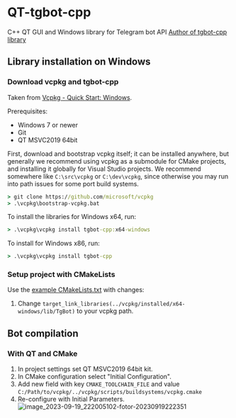 # QT-tgbot-cpp
C++ QT GUI and Windows library for Telegram bot API
[Author of tgbot-cpp library](https://github.com/reo7sp/tgbot-cpp)
## Library installation on Windows

### Download vcpkg and tgbot-cpp

Taken from [Vcpkg - Quick Start: Windows](https://github.com/Microsoft/vcpkg/#quick-start-windows).

Prerequisites:
- Windows 7 or newer
- Git
- QT MSVC2019 64bit

First, download and bootstrap vcpkg itself; it can be installed anywhere, but generally we recommend using vcpkg as a submodule for CMake projects, and installing it globally for Visual Studio projects. We recommend somewhere like `C:\src\vcpkg` or `C:\dev\vcpkg`, since otherwise you may run into path issues for some port build systems.

```cmd
> git clone https://github.com/microsoft/vcpkg
> .\vcpkg\bootstrap-vcpkg.bat
```

To install the libraries for Windows x64, run:

```cmd
> .\vcpkg\vcpkg install tgbot-cpp:x64-windows
```
To install for Windows x86, run:

```cmd
> .\vcpkg\vcpkg install tgbot-cpp
```


### Setup project with CMakeLists

Use the [example CMakeLists.txt](/CMakeLists.txt) with changes:

1. Change `target_link_libraries(../vcpkg/installed/x64-windows/lib/TgBot)` to your vcpkg path.

## Bot compilation

### With QT and CMake

1. In project settings set QT MSVC2019 64bit kit. 
2. In CMake configuration select "Initial Configuration".
3. Add new field with key `CMAKE_TOOLCHAIN_FILE` and value `C:/Path/to/vcpkg/../vcpkg/scripts/buildsystems/vcpkg.cmake` 
4. Re-configure with Initial Parameters.
![image_2023-09-19_222005102-fotor-20230919222351](https://github.com/ChazovAlexander/QT-tgbot-cpp/assets/106874694/4d754fb6-6440-476b-9fd8-b05ed173e048)





